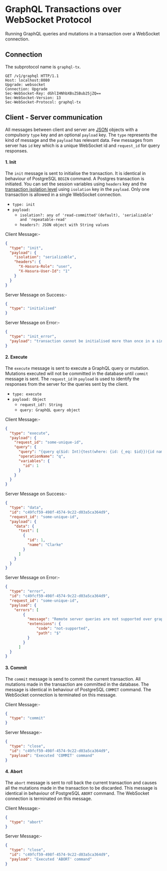 # GraphQL Transactions over WebSocket Protocol

Running GraphQL queries and mutations in a transaction over a WebSocket connection.

## Connection

The subprotocol name is `graphql-tx`.

```http
GET /v1/graphql HTTP/1.1
Host: localhost:8080
Upgrade: websocket
Connection: Upgrade
Sec-WebSocket-Key: dGhlIHNhbXBsZSBub25jZQ==
Sec-WebSocket-Version: 13
Sec-WebSocket-Protocol: graphql-tx
```

## Client - Server communication

All messages between client and server are [JSON](https://www.json.org) objects with a
compulsory `type` key and an optional `payload` key. The `type` represents the kind of message and
the `payload` has relevant data. Few messages from server has `id` key which is a unique WebSocket
id and `request_id` for query responses.

#### 1. Init

The `init` message is sent to initialise the transaction. It is identical in behaviour of PostgreSQL `BEGIN` command.
A Postgres transaction is initiated. You can set the session variables using `headers` key and the [transaction isolation level](https://www.postgresql.org/docs/current/transaction-iso.html)
using `isolation` key in the `payload`. Only one transaction is allowed in a single WebSocket connection.

- `type: init`
- `payload:`
    * `isolation?: any of 'read-committed'(default), 'serializable' and 'repeatable-read'`
    * `headers?: JSON object with String values`


Client Message:-
```json
{
  "type": "init",
  "payload": {
    "isolation": "serializable",
    "headers": {
      "X-Hasura-Role": "user",
      "X-Hasura-User-Id": "1"
    }
  }
}
```
Server Message on Success:-
```json
{
  "type": "initialised"
}
```
Server Message on Error:-
```json
{
  "type": "init_error",
  "payload": "transaction cannot be initialised more than once in a single WebSocket session"
}
```

#### 2. Execute

The `execute` message is sent to execute a GraphQL query or mutation. Mutations executed will not be committed in the database
until `commit` message is sent. The `request_id` in `payload` is used to identify the responses from the server for the queries
sent by the client.

- `type: execute`
- `payload: Object`
    * `request_id?: String`
    * `query: GraphQL query object`

Client Message:-
```json
{
  "type": "execute",
  "payload": {
    "request_id": "some-unique-id",
    "query": {
      "query": "{query q($id: Int){test(where: {id: {_eq: $id}}){id name}}}",
      "operationName": "q",
      "variables": {
        "id": 1
      }
    }
  }
}
```
Server Message on Success:-
```json
{
  "type": "data",
  "id": "c49fcf59-498f-4574-9c22-d03a5ca364d9",
  "request_id": "some-unique-id",
  "payload": {
    "data": {
      "test": [
        {
          "id": 1,
          "name": "Clarke"
        }
      ]
    }
  }
}
```
Server Message on Error:-
```json
{
  "type": "error",
  "id": "c49fcf59-498f-4574-9c22-d03a5ca364d9",
  "request_id": "some-unique-id",
  "payload": {
    "errors": [
        {
          "message": "Remote server queries are not supported over graphql transactions",
          "extensions": {
              "code": "not-supported",
              "path": "$"
          }
        }
      ]
  }
}
```

#### 3. Commit

The `commit` message is send to commit the current transaction. All mutations made in the transaction are committed in the database.
The message is identical in behaviour of PostgreSQL `COMMIT` command. The WebSocket connection is terminated on this message.

Client Message:-
```json
{
  "type": "commit"
}
```

Server Message:-
```json
{
  "type": "close",
  "id": "c49fcf59-498f-4574-9c22-d03a5ca364d9",
  "payload": "Executed 'COMMIT' command"
}
```


#### 4. Abort

The `abort` message is sent to roll back the current transaction and causes all the mutations made in the transaction
to be discarded. This message is identical in behaviour of PostgreSQL `ABORT` command. The WebSocket connection is
terminated on this message.

Client Message:-
```json
{
  "type": "abort"
}
```
Server Message:-
```json
{
  "type": "close",
  "id": "c49fcf59-498f-4574-9c22-d03a5ca364d9",
  "payload": "Executed 'ABORT' command"
}
```
